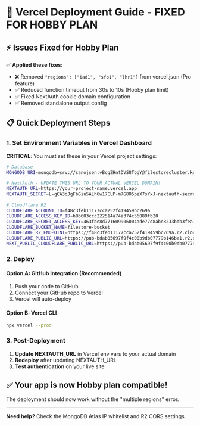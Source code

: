 # 🚀 Vercel Deployment Guide - FIXED FOR HOBBY PLAN

## ⚡ Issues Fixed for Hobby Plan

✅ **Applied these fixes:**
- ❌ Removed `"regions": ["iad1", "sfo1", "lhr1"]` from vercel.json (Pro feature)
- ✅ Reduced function timeout from 30s to 10s (Hobby plan limit)
- ✅ Fixed NextAuth cookie domain configuration
- ✅ Removed standalone output config

## 📋 Quick Deployment Steps

### 1. Set Environment Variables in Vercel Dashboard

**CRITICAL**: You must set these in your Vercel project settings:

```bash
# Database
MONGODB_URI=mongodb+srv://sanojsen:vBcgZHntDVS8TogY@filestorecluster.krgdmtn.mongodb.net/filestores?retryWrites=true&w=majority&appName=filestorecluster&ssl=true

# NextAuth - UPDATE THIS URL TO YOUR ACTUAL VERCEL DOMAIN!
NEXTAUTH_URL=https://your-project-name.vercel.app
NEXTAUTH_SECRET=L-gCA3qJgFbGiu5ALh6w17CLP-m7G8O5peX7sYxJ-nextauth-secret-2025

# Cloudflare R2
CLOUDFLARE_ACCOUNT_ID=f48c3feb11177cca252f419459bc269a
CLOUDFLARE_ACCESS_KEY_ID=b8b603ccc222514a74a374c56089fb20
CLOUDFLARE_SECRET_ACCESS_KEY=463fbe8d771609906004ade77d8abe8233bdb3fea713d9750cdf1175d214a000
CLOUDFLARE_BUCKET_NAME=filestore-bucket
CLOUDFLARE_R2_ENDPOINT=https://f48c3feb11177cca252f419459bc269a.r2.cloudflarestorage.com
CLOUDFLARE_PUBLIC_URL=https://pub-bdab05697f9f4c00b9db07779b146ba1.r2.dev
NEXT_PUBLIC_CLOUDFLARE_PUBLIC_URL=https://pub-bdab05697f9f4c00b9db07779b146ba1.r2.dev
```

### 2. Deploy

#### Option A: GitHub Integration (Recommended)
1. Push your code to GitHub
2. Connect your GitHub repo to Vercel
3. Vercel will auto-deploy

#### Option B: Vercel CLI
```bash
npx vercel --prod
```

### 3. Post-Deployment
1. **Update NEXTAUTH_URL** in Vercel env vars to your actual domain
2. **Redeploy** after updating NEXTAUTH_URL
3. **Test authentication** on your live site

## ✅ Your app is now Hobby plan compatible!

The deployment should now work without the "multiple regions" error.

---
**Need help?** Check the MongoDB Atlas IP whitelist and R2 CORS settings.
